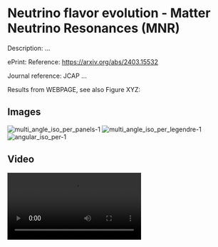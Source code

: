 Neutrino flavor evolution - Matter Neutrino Resonances (MNR)
====

Description: ...

ePrint: Reference: https://arxiv.org/abs/2403.15532

Journal reference: JCAP ...

Results from WEBPAGE, see also Figure XYZ:

## Images

![multi_angle_iso_per_panels-1](https://github.com/ianpaga/mnresonance/assets/57350668/86e4fa52-4f75-49ef-a4ad-382f74e1b3b9)
![multi_angle_iso_per_legendre-1](https://github.com/ianpaga/mnresonance/assets/57350668/e5b0caf1-55ec-4fad-95ff-ada86d686b39)
![angular_iso_per-1](https://github.com/ianpaga/mnresonance/assets/57350668/7beee718-92cf-414e-9431-a18f30d6e2b7)

## Video
![Video Alt Text](polar_iso_per.mp4)
